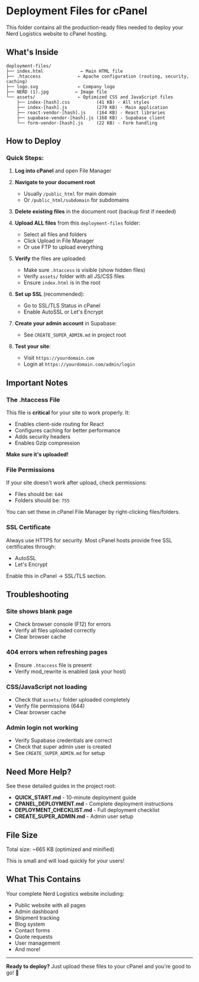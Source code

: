 # Deployment Files for cPanel

This folder contains all the production-ready files needed to deploy your Nerd Logistics website to cPanel hosting.

## What's Inside

```
deployment-files/
├── index.html              ← Main HTML file
├── .htaccess              ← Apache configuration (routing, security, caching)
├── logo.svg               ← Company logo
├── NERD (1).jpg          ← Image file
└── assets/                ← Optimized CSS and JavaScript files
    ├── index-[hash].css          (41 KB) - All styles
    ├── index-[hash].js           (279 KB) - Main application
    ├── react-vendor-[hash].js    (164 KB) - React libraries
    ├── supabase-vendor-[hash].js (168 KB) - Supabase client
    └── form-vendor-[hash].js     (22 KB) - Form handling
```

## How to Deploy

### Quick Steps:

1. **Log into cPanel** and open File Manager

2. **Navigate to your document root**
   - Usually `/public_html` for main domain
   - Or `/public_html/subdomain` for subdomains

3. **Delete existing files** in the document root (backup first if needed)

4. **Upload ALL files** from this `deployment-files` folder:
   - Select all files and folders
   - Click Upload in File Manager
   - Or use FTP to upload everything

5. **Verify** the files are uploaded:
   - Make sure `.htaccess` is visible (show hidden files)
   - Verify `assets/` folder with all JS/CSS files
   - Ensure `index.html` is in the root

6. **Set up SSL** (recommended):
   - Go to SSL/TLS Status in cPanel
   - Enable AutoSSL or Let's Encrypt

7. **Create your admin account** in Supabase:
   - See `CREATE_SUPER_ADMIN.md` in project root

8. **Test your site**:
   - Visit `https://yourdomain.com`
   - Login at `https://yourdomain.com/admin/login`

## Important Notes

### The .htaccess File
This file is **critical** for your site to work properly. It:
- Enables client-side routing for React
- Configures caching for better performance
- Adds security headers
- Enables Gzip compression

**Make sure it's uploaded!**

### File Permissions
If your site doesn't work after upload, check permissions:
- Files should be: `644`
- Folders should be: `755`

You can set these in cPanel File Manager by right-clicking files/folders.

### SSL Certificate
Always use HTTPS for security. Most cPanel hosts provide free SSL certificates through:
- AutoSSL
- Let's Encrypt

Enable this in cPanel → SSL/TLS section.

## Troubleshooting

### Site shows blank page
- Check browser console (F12) for errors
- Verify all files uploaded correctly
- Clear browser cache

### 404 errors when refreshing pages
- Ensure `.htaccess` file is present
- Verify mod_rewrite is enabled (ask your host)

### CSS/JavaScript not loading
- Check that `assets/` folder uploaded completely
- Verify file permissions (644)
- Clear browser cache

### Admin login not working
- Verify Supabase credentials are correct
- Check that super admin user is created
- See `CREATE_SUPER_ADMIN.md` for setup

## Need More Help?

See these detailed guides in the project root:
- **QUICK_START.md** - 10-minute deployment guide
- **CPANEL_DEPLOYMENT.md** - Complete deployment instructions
- **DEPLOYMENT_CHECKLIST.md** - Full deployment checklist
- **CREATE_SUPER_ADMIN.md** - Admin user setup

## File Size

Total size: ~665 KB (optimized and minified)

This is small and will load quickly for your users!

## What This Contains

Your complete Nerd Logistics website including:
- Public website with all pages
- Admin dashboard
- Shipment tracking
- Blog system
- Contact forms
- Quote requests
- User management
- And more!

---

**Ready to deploy?** Just upload these files to your cPanel and you're good to go! 🚀
